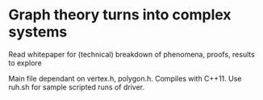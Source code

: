 # Graph theory turns into complex systems

Read whitepaper for (technical) breakdown of phenomena, proofs, results to explore

Main file dependant on vertex.h, polygon.h. Compiles with C++11. 
Use ruh.sh for sample scripted runs of driver. 
